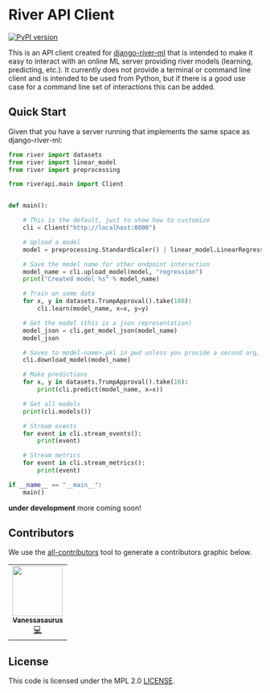 # River API Client

[![PyPI version](https://badge.fury.io/py/riverapi.svg)](https://badge.fury.io/py/riverapi)

This is an API client created for [django-river-ml](https://pypi.org/project/django-river-ml/)
that is intended to make it easy to interact with an online ML server providing river models (learning, predicting, etc.).
It currently does not provide a terminal  or command line client and is intended to be used
from Python, but if there is a good use case for a command line set of interactions
this can be added.

## Quick Start

Given that you have a server running that implements the same space as django-river-ml:

```python
from river import datasets
from river import linear_model
from river import preprocessing

from riverapi.main import Client


def main():

    # This is the default, just to show how to customize
    cli = Client("http://localhost:8000")

    # Upload a model
    model = preprocessing.StandardScaler() | linear_model.LinearRegression()

    # Save the model name for other endpoint interaction
    model_name = cli.upload_model(model, "regression")
    print("Created model %s" % model_name)

    # Train on some data
    for x, y in datasets.TrumpApproval().take(100):
        cli.learn(model_name, x=x, y=y)

    # Get the model (this is a json representation)
    model_json = cli.get_model_json(model_name)
    model_json

    # Saves to model-name>.pkl in pwd unless you provide a second arg, dest
    cli.download_model(model_name)

    # Make predictions
    for x, y in datasets.TrumpApproval().take(10):
        print(cli.predict(model_name, x=x))

    # Get all models
    print(cli.models())

    # Stream events
    for event in cli.stream_events():
        print(event)

    # Stream metrics
    for event in cli.stream_metrics():
        print(event)

if __name__ == "__main__":
    main()
```

**under development** more coming soon!

## Contributors

We use the [all-contributors](https://github.com/all-contributors/all-contributors) 
tool to generate a contributors graphic below.

<!-- ALL-CONTRIBUTORS-LIST:START - Do not remove or modify this section -->
<!-- prettier-ignore-start -->
<!-- markdownlint-disable -->
<table>
  <tr>
    <td align="center"><a href="https://vsoch.github.io"><img src="https://avatars.githubusercontent.com/u/814322?v=4?s=100" width="100px;" alt=""/><br /><sub><b>Vanessasaurus</b></sub></a><br /><a href="https://github.com/USRSE/usrse-python/commits?author=vsoch" title="Code">💻</a></td>
  </tr>
</table>

<!-- markdownlint-restore -->
<!-- prettier-ignore-end -->

<!-- ALL-CONTRIBUTORS-LIST:END -->

## License

This code is licensed under the MPL 2.0 [LICENSE](LICENSE).
